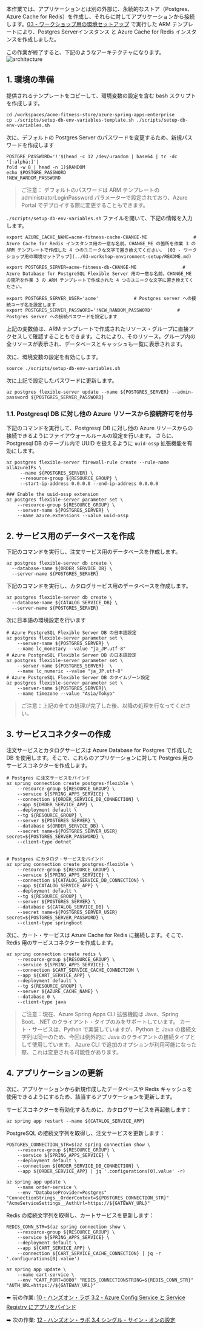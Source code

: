 本作業では、アプリケーションとは別の外部に、永続的なストア（Postgres、Azure Cache for Redis）を作成し、それらに対してアプリケーションから接続します。[03 - ワークショップ用の環境セットアップ](../03-workshop-environment-setup/acmedeploy.json) で実行した ARM テンプレートにより、Postgres Serverインスタンス と Azure Cache for Redis インスタンスを作成しました。

この作業が終了すると、下記のようなアーキテクチャになります。
![architecture](images/postgres-redis.png) 

## 1. 環境の準備

提供されるテンプレートをコピーして、環境変数の設定を含む bash スクリプトを作成します。

```shell
cd /workspaces/acme-fitness-store/azure-spring-apps-enterprise
cp ./scripts/setup-db-env-variables-template.sh ./scripts/setup-db-env-variables.sh
```

次に、デフォルトの Postgres Server のパスワードを変更するため、新規パスワードを作成します

```
POSTGRE_PASSWORD='!'$(head -c 12 /dev/urandom | base64 | tr -dc '[:alpha:]'| 
fold -w 8 | head -n 1)$RANDOM
echo $POSTGRE_PASSWORD
!NEW_RANDOM_PASSWORD
```

> ご注意： デフォルトのパスワードは ARM テンプレートの administratorLoginPassword パラメーターで設定されており、Azure Portal でデプロイする際に変更することもできます。

`./scripts/setup-db-env-variables.sh` ファイルを開いて、下記の情報を入力します。

```shell
export AZURE_CACHE_NAME=acme-fitness-cache-CHANGE-ME                 # Azure Cache for Redis インスタンス用の一意な名前。CHANGE_ME の箇所を作業 3 の ARM テンプレートで作成した 4 つのユニークな文字で置き換えてください。 [03 - ワークショップ用の環境セットアップ](../03-workshop-environment-setup/README.md)           

export POSTGRES_SERVER=acme-fitness-db-CHANGE-ME                 # Azure Database for PostgreSQL Flexible Server 用の一意な名前。CHANGE_ME の箇所を作業 3 の ARM テンプレートで作成された 4 つのユニークな文字に置き換えてください。

export POSTGRES_SERVER_USER='acme'             # Postgres server への接続ユーザ名を設定します
export POSTGRES_SERVER_PASSWORD='!NEW_RANDOM_PASSWORD'         # Postgres server への接続パスワードを設定します
```

上記の変数値は、ARM テンプレートで作成されたリソース・グループに直接アクセスして確認することもできます。これにより、そのリソース。グループ内の全リソースが表示され、データベースとキャッシュも一覧に表示されます。

次に、環境変数の設定を有効にします。

```shell
source ./scripts/setup-db-env-variables.sh
```

次に上記で設定したパスワードに更新します。

```shell
az postgres flexible-server update --name ${POSTGRES_SERVER} --admin-password ${POSTGRES_SERVER_PASSWORD}
```

### 1.1. Postgresql DB に対し他の Azure リソースから接続許可を付与

下記のコマンドを実行して、Postgresql DB に対し他の Azure リソースからの接続できるようにファイアウォールルールの設定を行います。
さらに、Postgresql DB のテーブル内で UUID を扱えるように `uuid-ossp` 拡張機能を有効にします。

```shell
az postgres flexible-server firewall-rule create --rule-name allAzureIPs \
     --name ${POSTGRES_SERVER} \
     --resource-group ${RESOURCE_GROUP} \
     --start-ip-address 0.0.0.0 --end-ip-address 0.0.0.0
     
### Enable the uuid-ossp extension
az postgres flexible-server parameter set \
    --resource-group ${RESOURCE_GROUP} \
    --server-name ${POSTGRES_SERVER} \
    --name azure.extensions --value uuid-ossp
```

## 2. サービス用のデータベースを作成

下記のコマンドを実行し、注文サービス用のデータベースを作成します。

```shell
az postgres flexible-server db create \
  --database-name ${ORDER_SERVICE_DB} \
  --server-name ${POSTGRES_SERVER}
```

下記のコマンドを実行し、カタログサービス用のデータベースを作成します。

```shell
az postgres flexible-server db create \
  --database-name ${CATALOG_SERVICE_DB} \
  --server-name ${POSTGRES_SERVER}
```

次に日本語の環境設定を行います

```shell
# Azure PostgreSQL Flexible Server DB の日本語設定    
az postgres flexible-server parameter set \
    --server-name ${POSTGRES_SERVER} \
    --name lc_monetary --value "ja_JP.utf-8"
# Azure PostgreSQL Flexible Server DB の日本語設定    
az postgres flexible-server parameter set \
    --server-name ${POSTGRES_SERVER}  \
    --name lc_numeric --value "ja_JP.utf-8"
# Azure PostgreSQL Flexible Server DB のタイムゾーン設定    
az postgres flexible-server parameter set \
    --server-name ${POSTGRES_SERVER}\
    --name timezone --value "Asia/Tokyo"  
```

> ご注意：上記の全ての処理が完了した後、以降の処理を行なってください。

## 3. サービスコネクターの作成

注文サービスとカタログサービスは Azure Database for Postgres で作成した DB を使用します。そこで、これらのアプリケーションに対して Postgres 用のサービスコネクターを作成します。

```shell
# Postgres に注文サービスをバインド
az spring connection create postgres-flexible \
    --resource-group ${RESOURCE_GROUP} \
    --service ${SPRING_APPS_SERVICE} \
    --connection ${ORDER_SERVICE_DB_CONNECTION} \
    --app ${ORDER_SERVICE_APP} \
    --deployment default \
    --tg ${RESOURCE_GROUP} \
    --server ${POSTGRES_SERVER} \
    --database ${ORDER_SERVICE_DB} \
    --secret name=${POSTGRES_SERVER_USER} secret=${POSTGRES_SERVER_PASSWORD} \
    --client-type dotnet
    

# Postgres にカタログ・サービスをバインド
az spring connection create postgres-flexible \
    --resource-group ${RESOURCE_GROUP} \
    --service ${SPRING_APPS_SERVICE} \
    --connection ${CATALOG_SERVICE_DB_CONNECTION} \
    --app ${CATALOG_SERVICE_APP} \
    --deployment default \
    --tg ${RESOURCE_GROUP} \
    --server ${POSTGRES_SERVER} \
    --database ${CATALOG_SERVICE_DB} \
    --secret name=${POSTGRES_SERVER_USER} secret=${POSTGRES_SERVER_PASSWORD} \
    --client-type springboot
```

次に、カート・サービスは Azure Cache for Redis に接続します。そこで、Redis 用のサービスコネクターを作成します。

```shell
az spring connection create redis \
    --resource-group ${RESOURCE_GROUP} \
    --service ${SPRING_APPS_SERVICE} \
    --connection $CART_SERVICE_CACHE_CONNECTION \
    --app ${CART_SERVICE_APP} \
    --deployment default \
    --tg ${RESOURCE_GROUP} \
    --server ${AZURE_CACHE_NAME} \
    --database 0 \
    --client-type java 
```

> ご注意：現在、Azure Spring Apps CLI 拡張機能は Java、Spring Boot、.NET のクライアント・タイプのみをサポートしています。
> カート・サービスは、Python で実装していますが、Python と Java の接続文字列は同一のため、今回は例外的に Java のクライアントの接続タイプとして使用しています。
> Azure CLI で追加のオプションが利用可能になった際、これは変更される可能性があります。

## 4. アプリケーションの更新

次に、アプリケーションから新規作成したデータベースや Redis キャッシュを使用できるようにするため、該当するアプリケーションを更新します。

サービスコネクターを有効化するために、カタログサービスを再起動します：

```shell
az spring app restart --name ${CATALOG_SERVICE_APP}
```

PostgreSQL の接続文字列を取得し、注文サービスを更新します：

```shell
POSTGRES_CONNECTION_STR=$(az spring connection show \
    --resource-group ${RESOURCE_GROUP} \
    --service ${SPRING_APPS_SERVICE} \
    --deployment default \
    --connection ${ORDER_SERVICE_DB_CONNECTION} \
    --app ${ORDER_SERVICE_APP} | jq '.configurations[0].value' -r)

az spring app update \
    --name order-service \
    --env "DatabaseProvider=Postgres" "ConnectionStrings__OrderContext=${POSTGRES_CONNECTION_STR}" "AcmeServiceSettings__AuthUrl=https://${GATEWAY_URL}"
```

Redis の接続文字列を取得し、カートサービスを更新します：

```shell
REDIS_CONN_STR=$(az spring connection show \
    --resource-group ${RESOURCE_GROUP} \
    --service ${SPRING_APPS_SERVICE} \
    --deployment default \
    --app ${CART_SERVICE_APP} \
    --connection ${CART_SERVICE_CACHE_CONNECTION} | jq -r '.configurations[0].value')

az spring app update \
    --name cart-service \
    --env "CART_PORT=8080" "REDIS_CONNECTIONSTRING=${REDIS_CONN_STR}" "AUTH_URL=https://${GATEWAY_URL}"
```

⬅️ 前の作業: [10 - ハンズオン・ラボ 3.2 - Azure Config Service と Service Registry にアプリをバインド](../10-hol-3.2-bind-apps-to-acs-service-reg/README.md)

➡️ 次の作業: [12 - ハンズオン・ラボ 3.4 シングル・サイン・オンの設定](../12-hol-3.4-configure-single-signon/README.md)